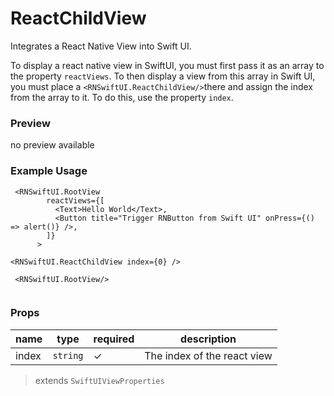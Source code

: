 # ReactChildView

Integrates a React Native View into Swift UI. 


To display a react native view in SwiftUI, you must first pass it as an array to the property `reactViews`. To then display a view from this array in Swift UI, you must place a `<RNSwiftUI.ReactChildView/>`there and assign the index from the array to it. To do this, use the property `index`.



### Preview
<div style={{  width: "80%", minHeight: "20%", backgroundColor: "rgb(242, 242, 247)", border: "1px solid rgb(204, 204, 204)", borderRadius: 12, overflow: "hidden"  }}><div style={{  height: 30, backgroundColor: "rgb(240, 240, 240)", display: "flex", alignItems: "center", padding: "0px 10"  }}><div style={{  width: 12, height: 12, borderRadius: "50%", backgroundColor: "rgb(255, 95, 87)", marginRight: 5, display: "inline-block", marginLeft: 10 }}></div><div style={{  width: 12, height: 12, borderRadius: "50%", backgroundColor: "rgb(255, 189, 46)", marginRight: 5, display: "inline-block"  }}></div><div style={{  width: 12, height: 12, borderRadius: "50%", backgroundColor: "rgb(40, 201, 64)", marginRight: 5, display: "inline-block"  }}></div></div><div>


<p style={{  textAlign: "center", marginTop: 20, marginBottom: 20  }}>no preview available</p>




</div></div>


### Example Usage

```tsx
 <RNSwiftUI.RootView
        reactViews={[
          <Text>Hello World</Text>,
          <Button title="Trigger RNButton from Swift UI" onPress={() => alert()} />,
        ]}
      >

<RNSwiftUI.ReactChildView index={0} />

 <RNSwiftUI.RootView/>
  
```


### Props

| name | type | required | description | 
|------|------|----------|-------------|
|index|  `string`  |    ✓    |   The index of the react view      |

> extends `SwiftUIViewProperties`